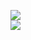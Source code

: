 [![](https://img.shields.io/badge/Made%20With-Github%20Spray-lightgrey.svg?style=for-the-badge&logo=github)](https://github.com/Annihil/github-spray#15372)  
[![](https://i.imgur.com/2DrTn0Z.gif)](https://github.com/Annihil/github-spray)